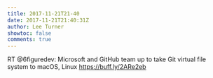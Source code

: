 ```yaml
---
title: 2017-11-21T21-40
date: 2017-11-21T21:40:31Z
author: Lee Turner
showtoc: false
comments: true
---
```


RT @6figuredev: Microsoft and GitHub team up to take Git virtual file system to macOS, Linux https://buff.ly/2ARe2eb

